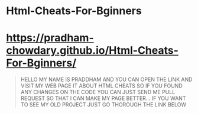 # Html-Cheats-For-Bginners
# https://pradham-chowdary.github.io/Html-Cheats-For-Bginners/
> HELLO MY NAME IS PRADDHAM AND YOU CAN OPEN THE LINK AND VISIT MY WEB PAGE IT ABOUT HTML CHEATS SO IF YOU FOUND ANY CHANGES ON THE CODE YOU CAN JUST SEND ME PULL REQUEST SO THAT I CAN MAKE MY PAGE BETTER...
IF YOU WANT TO SEE MY OLD PROJECT JUST GO THOROUGH THE LINK BELOW 
